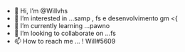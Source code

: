 - 👋 Hi, I’m @Willvhs
- 👀 I’m interested in ...samp , fs e desenvolvimento gm <{
- 🌱 I’m currently learning ...pawno
- 💞️ I’m looking to collaborate on ...fs
- 📫 How to reach me ... ! Will#5609

<!---
Willvhs/Willvhs is a ✨ special ✨ repository because its `README.md` (this file) appears on your GitHub profile.
You can click the Preview link to take a look at your changes.
--->
